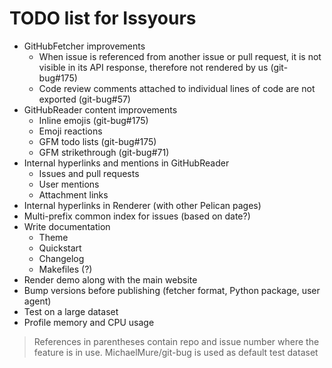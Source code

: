 # TODO list for Issyours

- GitHubFetcher improvements
    - When issue is referenced from another issue or pull request, it is not
      visible in its API response, therefore not rendered by us (git-bug#175)
    - Code review comments attached to individual lines of code are not
      exported (git-bug#57)
- GitHubReader content improvements
    - Inline emojis (git-bug#175)
    - Emoji reactions
    - GFM todo lists (git-bug#175)
    - GFM strikethrough (git-bug#71)
- Internal hyperlinks and mentions in GitHubReader
    - Issues and pull requests
    - User mentions
    - Attachment links
- Internal hyperlinks in Renderer (with other Pelican pages)
- Multi-prefix common index for issues (based on date?)
- Write documentation
    - Theme
    - Quickstart
    - Changelog
    - Makefiles (?)
- Render demo along with the main website
- Bump versions before publishing (fetcher format, Python package, user agent)
- Test on a large dataset
- Profile memory and CPU usage

> References in parentheses contain repo and issue number where the feature is
> in use. MichaelMure/git-bug is used as default test dataset
